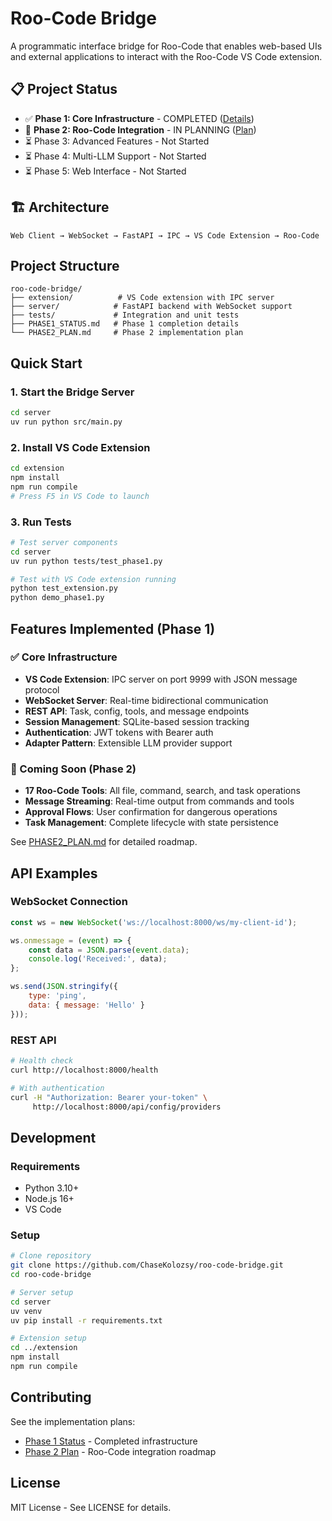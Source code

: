 # Roo-Code Bridge

A programmatic interface bridge for Roo-Code that enables web-based UIs and external applications to interact with the Roo-Code VS Code extension.

## 📋 Project Status

- ✅ **Phase 1: Core Infrastructure** - COMPLETED ([Details](PHASE1_STATUS.md))
- 🚧 **Phase 2: Roo-Code Integration** - IN PLANNING ([Plan](PHASE2_PLAN.md))
- ⏳ Phase 3: Advanced Features - Not Started
- ⏳ Phase 4: Multi-LLM Support - Not Started  
- ⏳ Phase 5: Web Interface - Not Started

## 🏗️ Architecture

```
Web Client → WebSocket → FastAPI → IPC → VS Code Extension → Roo-Code
```

## Project Structure

```
roo-code-bridge/
├── extension/          # VS Code extension with IPC server
├── server/            # FastAPI backend with WebSocket support
├── tests/             # Integration and unit tests
├── PHASE1_STATUS.md   # Phase 1 completion details
└── PHASE2_PLAN.md     # Phase 2 implementation plan
```

## Quick Start

### 1. Start the Bridge Server
```bash
cd server
uv run python src/main.py
```

### 2. Install VS Code Extension
```bash
cd extension
npm install
npm run compile
# Press F5 in VS Code to launch
```

### 3. Run Tests
```bash
# Test server components
cd server
uv run python tests/test_phase1.py

# Test with VS Code extension running
python test_extension.py
python demo_phase1.py
```

## Features Implemented (Phase 1)

### ✅ Core Infrastructure
- **VS Code Extension**: IPC server on port 9999 with JSON message protocol
- **WebSocket Server**: Real-time bidirectional communication
- **REST API**: Task, config, tools, and message endpoints
- **Session Management**: SQLite-based session tracking
- **Authentication**: JWT tokens with Bearer auth
- **Adapter Pattern**: Extensible LLM provider support

### 🚧 Coming Soon (Phase 2)

- **17 Roo-Code Tools**: All file, command, search, and task operations
- **Message Streaming**: Real-time output from commands and tools
- **Approval Flows**: User confirmation for dangerous operations
- **Task Management**: Complete lifecycle with state persistence

See [PHASE2_PLAN.md](PHASE2_PLAN.md) for detailed roadmap.

## API Examples

### WebSocket Connection
```javascript
const ws = new WebSocket('ws://localhost:8000/ws/my-client-id');

ws.onmessage = (event) => {
    const data = JSON.parse(event.data);
    console.log('Received:', data);
};

ws.send(JSON.stringify({
    type: 'ping',
    data: { message: 'Hello' }
}));
```

### REST API
```bash
# Health check
curl http://localhost:8000/health

# With authentication
curl -H "Authorization: Bearer your-token" \
     http://localhost:8000/api/config/providers
```

## Development

### Requirements
- Python 3.10+
- Node.js 16+
- VS Code

### Setup
```bash
# Clone repository
git clone https://github.com/ChaseKolozsy/roo-code-bridge.git
cd roo-code-bridge

# Server setup
cd server
uv venv
uv pip install -r requirements.txt

# Extension setup
cd ../extension
npm install
npm run compile
```

## Contributing

See the implementation plans:
- [Phase 1 Status](PHASE1_STATUS.md) - Completed infrastructure
- [Phase 2 Plan](PHASE2_PLAN.md) - Roo-Code integration roadmap

## License

MIT License - See LICENSE for details.